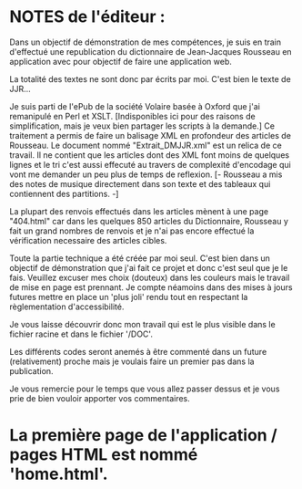 # NOTES de l'éditeur : 

Dans un objectif de démonstration de mes compétences, je suis en train d'effectué une republication du dictionnaire de Jean-Jacques Rousseau en application avec pour objectif de faire une application web. 

La totalité des textes ne sont donc par écrits par moi. C'est bien le texte de JJR... 

Je suis parti de l'ePub de la société Volaire basée à Oxford que j'ai remanipulé en Perl et XSLT. [Indisponibles ici pour des raisons de simplification, mais je veux bien partager les scripts à la demande.] Ce traitement a permis de faire un balisage XML en profondeur des articles de Rousseau. Le document nommé "Extrait_DMJJR.xml" est un relica de ce travail. Il ne contient que les articles dont des XML font moins de quelques lignes et le tri c'est aussi effecuté au travers de complexité d'encodage qui vont me demander un peu plus de temps de reflexion. [- Rousseau a mis des notes de musique directement dans son texte et des tableaux qui contiennent des partitions. -]

La plupart des renvois effectués dans les articles mènent à une page "404.html" car dans les quelques 850 articles du Dictionnaire, Rousseau y fait un grand nombres de renvois et je n'ai pas encore effectué la vérification necessaire des articles cibles. 

Toute la partie technique a été créée par moi seul. C'est bien dans un objectif de démonstration que j'ai fait ce projet et donc c'est seul que je le fais. Veuillez excuser mes choix (douteux) dans les couleurs mais le travail de mise en page est prennant. Je compte néamoins dans des mises à jours futures mettre en place un 'plus joli' rendu tout en respectant la règlementation d'accessibilité.

Je vous laisse découvrir donc mon travail qui est le plus visible dans le fichier racine et dans le fichier '/DOC'. 

Les différents codes seront anemés à être commenté dans un future (relativement) proche mais je voulais faire un premier pas dans la publication. 

Je vous remercie pour le temps que vous allez passer dessus et je vous prie de bien vouloir apporter vos commentaires. 



# La première page de l'application / pages HTML est nommé 'home.html'. 
